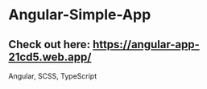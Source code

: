 # Angular-Simple-App
## Check out here: https://angular-app-21cd5.web.app/

Angular, SCSS, TypeScript
